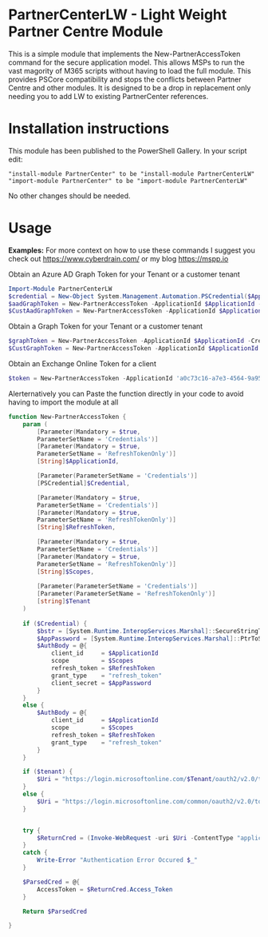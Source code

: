 # PartnerCenterLW - Light Weight Partner Centre Module

This is a simple module that implements the New-PartnerAccessToken command for the secure application model. This allows MSPs to run the vast magority of M365 scripts without having to load the full module. This provides PSCore compatibility and stops the conflicts between Partner Centre and other modules. It is designed to be a drop in replacement only needing you to add LW to existing PartnerCenter references.
  

# Installation instructions

This module has been published to the PowerShell Gallery. In your script edit:  

    "install-module PartnerCenter" to be "install-module PartnerCenterLW"
    "import-module PartnerCenter" to be "import-module PartnerCenterLW"

No other changes should be needed.


# Usage
  
**Examples:**
For more context on how to use these commands I suggest you check out https://www.cyberdrain.com/ or my blog https://mspp.io 

Obtain an Azure AD Graph Token for your Tenant or a customer tenant
```powershell
Import-Module PartnerCenterLW
$credential = New-Object System.Management.Automation.PSCredential($ApplicationId, $ApplicationSecret)
$aadGraphToken = New-PartnerAccessToken -ApplicationId $ApplicationId -Credential $credential -RefreshToken $refreshToken -Scopes 'https://graph.windows.net/.default' -ServicePrincipal -Tenant $tenantID 
$CustAadGraphToken = New-PartnerAccessToken -ApplicationId $ApplicationId -Credential $credential -RefreshToken $refreshToken -Scopes "https://graph.windows.net/.default" -ServicePrincipal -Tenant $customer.CustomerContextId
```

Obtain a Graph Token for your Tenant or a customer tenant
```powershell
$graphToken = New-PartnerAccessToken -ApplicationId $ApplicationId -Credential $credential -RefreshToken $refreshToken -Scopes 'https://graph.microsoft.com/.default' -ServicePrincipal -Tenant $tenantID 
$CustGraphToken = New-PartnerAccessToken -ApplicationId $ApplicationId -Credential $credential -RefreshToken $refreshToken -Scopes "https://graph.microsoft.com/.default" -ServicePrincipal -Tenant $customer.CustomerContextId
```

Obtain an Exchange Online Token for a client
```powershell
$token = New-PartnerAccessToken -ApplicationId 'a0c73c16-a7e3-4564-9a95-2bdf47383716'-RefreshToken $ExchangeRefreshToken -Scopes 'https://outlook.office365.com/.default' -Tenant $customer.CustomerContextId
```

Alerternatively you can Paste the function directly in your code to avoid having to import the module at all
```powershell
function New-PartnerAccessToken {
    param (
        [Parameter(Mandatory = $true,
        ParameterSetName = 'Credentials')]
        [Parameter(Mandatory = $true,
        ParameterSetName = 'RefreshTokenOnly')]
        [String]$ApplicationId,

        [Parameter(ParameterSetName = 'Credentials')]
        [PSCredential]$Credential,

        [Parameter(Mandatory = $true,
        ParameterSetName = 'Credentials')]
        [Parameter(Mandatory = $true,
        ParameterSetName = 'RefreshTokenOnly')]
        [String]$RefreshToken,

        [Parameter(Mandatory = $true,
        ParameterSetName = 'Credentials')]
        [Parameter(Mandatory = $true,
        ParameterSetName = 'RefreshTokenOnly')]
        [String]$Scopes,
        
        [Parameter(ParameterSetName = 'Credentials')]
        [Parameter(ParameterSetName = 'RefreshTokenOnly')]
        [string]$Tenant
    )
	
    if ($Credential) {
		$bstr = [System.Runtime.InteropServices.Marshal]::SecureStringToBSTR($Credential.password)
		$AppPassword = [System.Runtime.InteropServices.Marshal]::PtrToStringAuto($bstr)
        $AuthBody = @{
            client_id     = $ApplicationId
            scope         = $Scopes
            refresh_token = $RefreshToken
            grant_type    = "refresh_token"
            client_secret = $AppPassword
        }
    }
    else {
        $AuthBody = @{
            client_id     = $ApplicationId
            scope         = $Scopes
            refresh_token = $RefreshToken
            grant_type    = "refresh_token"
        }
    }

    if ($tenant) {
        $Uri = "https://login.microsoftonline.com/$Tenant/oauth2/v2.0/token"
    }
    else {
        $Uri = "https://login.microsoftonline.com/common/oauth2/v2.0/token"  
    }


    try {
        $ReturnCred = (Invoke-WebRequest -uri $Uri -ContentType "application/x-www-form-urlencoded" -Method POST -Body $AuthBody -ea stop).content | convertfrom-json
    }
    catch {
        Write-Error "Authentication Error Occured $_"
    }

    $ParsedCred = @{
        AccessToken = $ReturnCred.Access_Token
    }

    Return $ParsedCred

}
```


